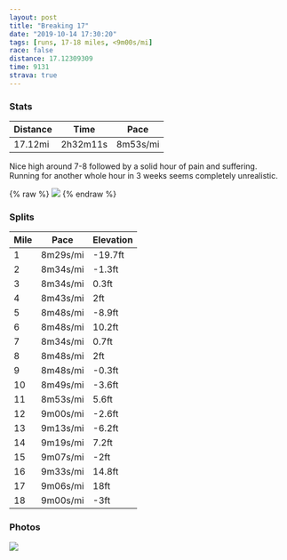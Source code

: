 ```yaml
---
layout: post
title: "Breaking 17"
date: "2019-10-14 17:30:20"
tags: [runs, 17-18 miles, <9m00s/mi]
race: false
distance: 17.12309309
time: 9131
strava: true
---
```


### Stats

| Distance | Time | Pace |
|----------|------|------|
|17.12mi|2h32m11s|8m53s/mi|

Nice high around 7-8 followed by a solid hour of pain and suffering. Running for another whole hour in 3 weeks seems completely unrealistic.

{% raw %}
<img src='https://maps.googleapis.com/maps/api/staticmap?maptype=roadmap&path=enc:_eswFnupbMQoAL}@|BsGtE}JtC}HrAuChAiENcCzAg@fAu@vGyI~@_AzAeA~Aa@nCAlIjAvBj@bA`A\A`As@dCDb_@zFvKvCfALrJvCjB`A`GzBx@pAjBI`CbAlAjAtAlBz@zB\vKIVg@d@IfBt@jTEj@IL@pCc@dFFfCKvBN`BbAlAf@lBB|AUnAMdGf@hBfAvBd@nKTbDLt@v@`BXbAItAi@|BzD`GVz@DvBxA|@z@vAl@~APlAb@v@CtAlAt@z@fBHlB\rAhAn@^j@^N`@zBzB~AXx@VjC~A~Bh@~AfC|Ah@xAnApA^vA\j@JhBTpAo@vFMVWF}@vDcBtDoBfAgB\c@`@cAxCQvB@hFYrAe@lAkB~Co@xAoARi@ScB}C_CeBm@^}@pBa@ViCOuG}AmBO_ANuCk@OKMk@KaDq@Oa@_@{AWk@D}@b@U\O`ASX{APmCiAgFFoDu@mDFiBMMGEc@b@eHAsDXyBIa@cAm@wF{@{BLgCwAaCi@iJYuD[gFeAqMk@iHa@oC_@{KKuk@{BgBo@cAmA]QoDw@aAB}Ek@aFuAuBGi@Os@y@cAc@y@IkATuAw@cEb@eDcAg@X]bAwAdA{AMmA\iBBi@t@oB_@oMmDsAuA_HsDeAiAmNwJgScMaDyCsEwH{@}@aCqAq@u@{J_H{NsIgA{@wBD_@rA]ToBk@mBaBc@y@iI}FkAIiDmBcCmB{AGu@y@m@}Ag@u@yBk@mCsCeCcAsB{BuCwAg@u@cBH}NgHkZyRwFqCyFcEaJ{EgIcGiHsEoBeAb@h@bCfAxJfH|StL|JpGrI|E|PtK~BdAp@h@~Bz@`DvBjB@l@VtBd@dBbCb@\n@J`Av@jBdCz@j@tAPn@d@v@fCl@n@nBDhAhAjFhDrANhEtC|@Jt@x@`Gn@Td@fADpDvBn@h@t@DjC~AnItGjDhB|Af@lB|AtAv@rChD`B~Cv@|@hDrCnF`EpCnAbHbFzB`AxOpKdC`AbSnFtAFtEKxD{AtDt@bAI`BiD@wAdA_CbAyEpBeFf@q@f@kC`@}@PoA`CaFL}@n@eA|@aFjAgBfBiEz@kAEs@Py@~AwAhBmEJ{Al@iBTMNf@~@KRn@VPd@SdA}ChFeIDKSu@FO`AP|@uAh@_@pDqLZMf@VVCxDeELiAPOVj@Z?`CwATe@z@cA&key=AIzaSyC1MId7bFpkLXNAaYhBSTb8jLyiSqzbDtM&size=800x800&markers=color:yellow|label:S|40.73568,-73.98248&markers=color:green|label:F|40.733720000000005,-73.98729000000009'>
{% endraw %}

### Splits

| Mile | Pace | Elevation |
|------|------|-----------|
|1|8m29s/mi|-19.7ft|
|2|8m34s/mi|-1.3ft|
|3|8m34s/mi|0.3ft|
|4|8m43s/mi|2ft|
|5|8m48s/mi|-8.9ft|
|6|8m48s/mi|10.2ft|
|7|8m34s/mi|0.7ft|
|8|8m48s/mi|2ft|
|9|8m48s/mi|-0.3ft|
|10|8m49s/mi|-3.6ft|
|11|8m53s/mi|5.6ft|
|12|9m00s/mi|-2.6ft|
|13|9m13s/mi|-6.2ft|
|14|9m19s/mi|7.2ft|
|15|9m07s/mi|-2ft|
|16|9m33s/mi|14.8ft|
|17|9m06s/mi|18ft|
|18|9m00s/mi|-3ft|

### Photos
<img src='https://dgtzuqphqg23d.cloudfront.net/c0y2drX-pHgGUlwOWvjL-00HiC5ltpKdKQBYTUt97CA-768x662.jpg'>
